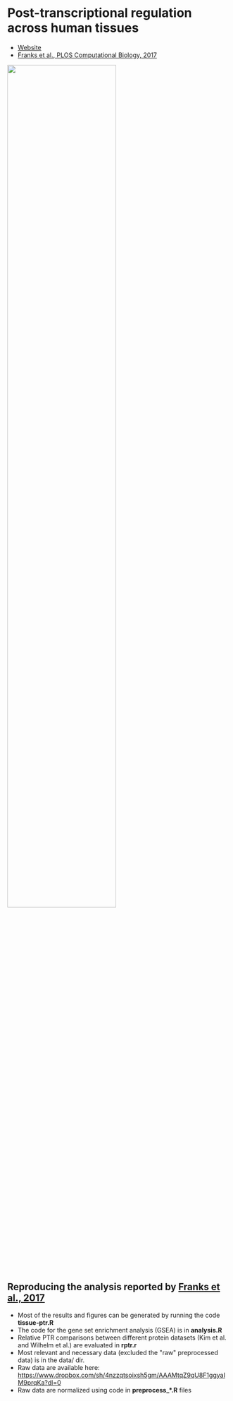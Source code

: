 # Post-transcriptional regulation across human tissues


* [Website](http://slavovlab.net/2016_PTR/index.html)
* [Franks et al., PLOS Computational Biology, 2017](https://journals.plos.org/ploscompbiol/article?id=10.1371/journal.pcbi.1005535)

<img src="http://slavovlab.net/2016_PTR/Simson's_Paradox_in_Gene_regulation.png" width="70%">


## Reproducing the analysis reported by [Franks et al., 2017](https://journals.plos.org/ploscompbiol/article?id=10.1371/journal.pcbi.1005535)

- Most of the results and figures can be generated by running the code **tissue-ptr.R**
- The code for the gene set enrichment analysis (GSEA) is in **analysis.R**
- Relative PTR comparisons between different protein datasets (Kim et al. and Wilhelm et al.) are evaluated in **rptr.r**
- Most relevant and necessary data (excluded the "raw" preprocessed data) is in the data/ dir.
- Raw data are available here: https://www.dropbox.com/sh/4nzzqtsoixsh5gm/AAAMtqZ9qU8F1ggyaIM9prqKa?dl=0
- Raw data are normalized using code in **preprocess_\*.R** files

